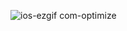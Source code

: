 
![ios-ezgif com-optimize](https://github.com/keremkaramann/ToDoApp-SwiftUI-FireBase/assets/95045785/f3ae77ff-d65a-44ee-895e-3ef7f9a620a4)
